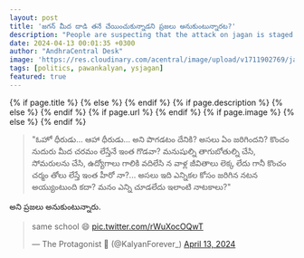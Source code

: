 ```yaml
---
layout: post
title: 'జగన్ మీద దాడి తనే చేయించుకున్నాడని ప్రజలు అనుకుంటున్నారట?'
description: "People are suspecting that the attack on jagan is staged and not real"
date: 2024-04-13 00:01:35 +0300
author: "AndhraCentral Desk"
image: 'https://res.cloudinary.com/acentral/image/upload/v1711902769/janasenavideoplate_zcwyud.jpg'
tags: [politics, pawankalyan, ysjagan]
featured: true
---
```


<meta content="{{ site.title }}" property="og:site_name">
{% if page.title %}
  <meta content="{{ page.title }}" property="og:title">
{% else %}
  <meta content="{{ site.title }}" property="og:title">
{% endif %}
{% if page.description %}
  <meta content="{{ page.description }}" property="og:description">
{% else %}
  <meta content="{{ site.description }}" property="og:description">
{% endif %}
{% if page.url %}
  <meta content="{{ site.url }}{{ page.url }}" property="og:url">
{% endif %}
{% if page.image %}
  <meta content="https://res.cloudinary.com/acentral/image/upload/v1711902769/janasenavideoplate_zcwyud.jpg" property="og:image">
{% else %}
  <meta content="{{ site.url }}/images/og.png" property="og:image">
{% endif %}

> "ఓహో ధీరుడు... ఆహా ధీరుడు... అని పొగడటం దేనికి? అసలు ఏం జరిగిందని? కొంచం నుదురు మీద చరమం లేస్తేనే ఇంత గొడవా? మనుషుల్ని తాగుబోతుల్ని చేసి, సోమరులను చేసి, ఉద్యోగాలు గాలికి వదిలేసి న వాళ్ల జీవితాలు లెక్క లేదు గానీ కొంచం చర్మం తోలు లేస్తే ఇంత హీరో నా?... అసలు ఇది ఎన్నికల కోసం జరిగిన నటన అయ్యుంటుంది కదా? మనం ఎన్ని చూడలేదు ఇలాంటి నాటకాలు?"

అని ప్రజలు అనుకుంటున్నారు.


<blockquote class="twitter-tweet"><p lang="en" dir="ltr">same school 😄 <a href="https://t.co/rWuXocOQwT">pic.twitter.com/rWuXocOQwT</a></p>&mdash; The Protagonist 🥛 (@KalyanForever_) <a href="https://twitter.com/KalyanForever_/status/1779181391097581948?ref_src=twsrc%5Etfw">April 13, 2024</a></blockquote> <script async src="https://platform.twitter.com/widgets.js" charset="utf-8"></script>